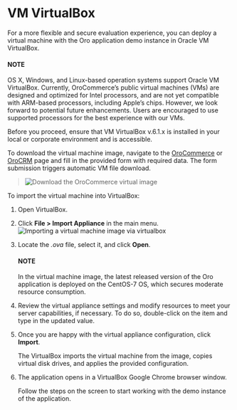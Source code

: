 <a id="virtual-machine-deployment"></a>

# VM VirtualBox

<!-- begin_virtual_machine_deployment -->

For a more flexible and secure evaluation experience, you can deploy a virtual machine with the Oro application demo instance in Oracle VM VirtualBox.

#### NOTE
OS X, Windows, and Linux-based operation systems support Oracle VM VirtualBox. Currently, OroCommerce’s public virtual machines (VMs) are designed and optimized for Intel processors, and are not yet compatible with ARM-based processors, including Apple’s chips. However, we look forward to potential future enhancements. Users are encouraged to use supported processors for the best experience with our VMs.

Before you proceed, ensure that VM VirtualBox v.6.1.x is installed in your local or corporate environment and is accessible.

To download the virtual machine image, navigate to the <a href="https://oroinc.com/b2b-ecommerce/download" target="_blank">OroCommerce</a> or <a href="https://oroinc.com/orocrm/download" target="_blank">OroCRM</a> page and fill in the provided form with required data. The form submission triggers automatic VM file download.

> ![Download the OroCommerce virtual image](img/backend/setup/vb/download_image.png)

To import the virtual machine into VirtualBox:

1. Open VirtualBox.
2. Click **File > Import Appliance** in the main menu.
   ![Importing a virtual machine image via virtualbox](img/backend/setup/vb/import_appliance.png)
3. Locate the  *.ova* file, select it, and click **Open**.

   #### NOTE
   In the virtual machine image, the latest released version of the Oro application is deployed on the CentOS-7 OS, which secures moderate resource consumption.
4. Review the virtual appliance settings and modify resources to meet your server capabilities, if necessary. To do so, double-click on the item and type in the updated value.
5. Once you are happy with the virtual appliance configuration, click **Import**.

   The VirtualBox imports the virtual machine from the image, copies virtual disk drives, and applies the provided configuration.
6. The application opens in a VirtualBox Google Chrome browser window.

   Follow the steps on the screen to start working with the demo instance of the application.

<!-- finish_virtual_machine_deployment -->
<!-- Frontend -->
